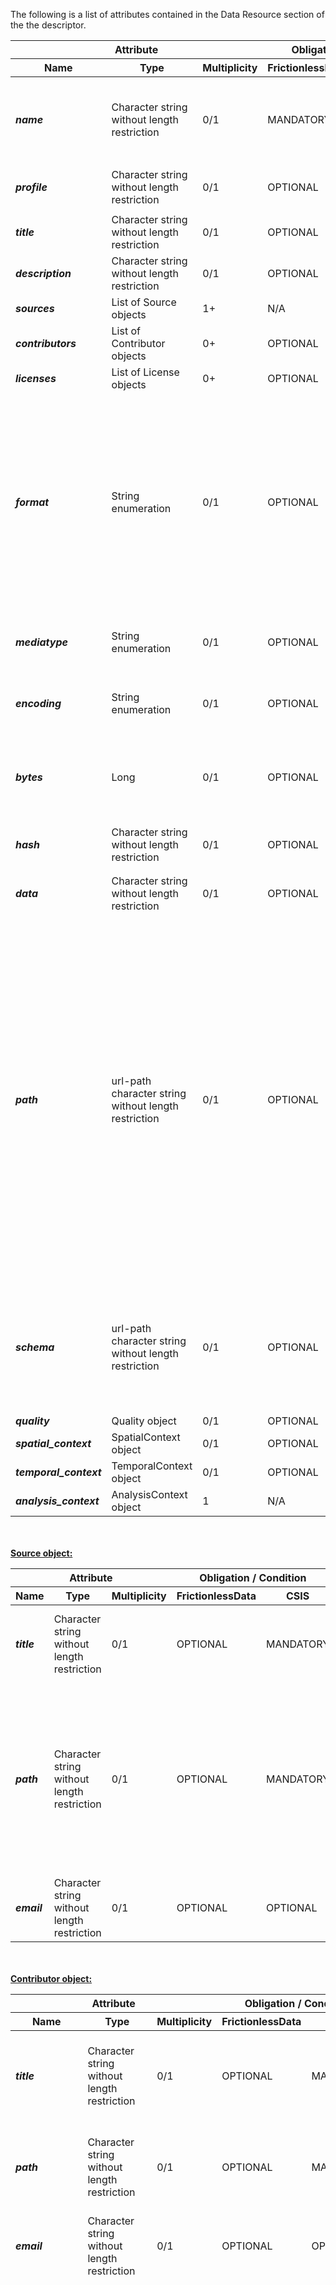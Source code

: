 The following is a list of attributes contained in the Data Resource section of the the descriptor.

<table>
<thead>
<tr>
<th colspan="3">Attribute</th>
<th colspan="2">Obligation / Condition</th>
<th rowspan="2">Description</th>
</tr>
<tr>
<th>Name</th>
<th>Type</th>
<th>Multiplicity</th>
<th>FrictionlessData</th>
<th>CSIS</th>
</tr>
</thead>
<tbody>
<tr>
<td><i><b>name</b></i></td>
<td>Character string without length restriction</td>
<td>0/1</td>
<td>MANDATORY</td>
<td>MANDATORY</td>
<td>A resource MUST contain a name property. The name is a simple name or identifier to be used for this resource.
 
If present, the name MUST be unique amongst all resources in this data package.
It MUST consist only of lowercase alphanumeric characters plus ""."", ""-"" and ""_"".
It would be usual for the name to correspond to the file name (minus the extension) of the data file the resource describes.
The name SHOULD be invariant, meaning that it SHOULD NOT change when a data package is updated, unless the new package version should be considered a distinct package, e.g. due to significant changes in structure or interpretation. Version distinction SHOULD be left to the version property. As a corollary, the name also SHOULD NOT include an indication of time range covered.</td>
</tr>
<tr>
<td><i><b>profile</b></i></td>
<td>Character string without length restriction</td>
<td>0/1</td>
<td>OPTIONAL</td>
<td>MANDATORY</td>
<td>A string identifying the profile of this resource descriptor as per the profiles specification (see the profile property in "General" tab).

For CSIS: http://data.myclimateservice.eu/schemas/clarity-data-resource-json-schema.json
</td>
</tr>
<tr>
<td><i><b>title</b></i></td>
<td>Character string without length restriction</td>
<td>0/1</td>
<td>OPTIONAL</td>
<td>MANDATORY</td>
<td>A string providing a title or one sentence description for this resource</td>
</tr>	
<tr>
<td><i><b>description</b></i></td>
<td>Character string without length restriction</td>
<td>0/1</td>
<td>OPTIONAL</td>
<td>MANDATORY</td>
<td>A description of the resource package (see the description property in "General" tab).</td>
</tr>
<tr>
<td><i><b>sources</b></i></td>
<td>List of Source objects</td>
<td>1+</td>
<td>N/A</td>
<td>MANDATORY</td>
<td>The raw sources that were used for producing this resource (see sources property in "General" tab).
</td>
</tr>
<tr>
<td><i><b>contributors</b></i></td>
<td>List of Contributor objects</td>
<td>0+</td>
<td>OPTIONAL</td>
<td>MANDATORY</td>
<td>The people or organizations who contributed to produce this resource (see contributors property in "General" tab).
</td>
</tr>
<tr>
<td><i><b>licenses</b></i></td>
<td>List of License objects</td>
<td>0+</td>
<td>OPTIONAL</td>
<td>MANDATORY</td>
<td>The license(s) under which the resource is provided (see licenses property in "General" tab). If not specified the resource inherits from the data package.</td>
</tr>
<tr>
<td><i><b>format</b></i></td>
<td>String enumeration</td>
<td>0/1</td>
<td>OPTIONAL</td>
<td>MANDATORY</td>
<td>The value of this property would be expected to be the standard file extension for this type of resource.

Currently, CLARITY Data Package only supports the following resource formats:
 * Tabular data:
    - Comma Separated Values (.csv)
 * Vector based:
    - GeoJson (.geojson)
    - ESRI Shapefiles (.shp)
    - OGC GeoPackage (.gpkg). 
 * Raster based:
    - Geotiff (.tif, .tiff)
 
Note: the use of GeoPackages allows to overcome the limitations of ESRI Shapefiles (Check the list of limitations at http://switchfromshapefile.org/ and https://www.gis-blog.com/geopackage-vs-shapefile) and therefore, its use in Data Packages should be preferrable. Nevertheless, when using GeoPackages as resources within the Data Packages, in order to comply with the Data Package specification, take into account that a resource of this type can only have ONE dataset within the GeoPackage (although its specification allows having one or more different datasets).</td>
</tr>
<tr>
<td><i><b>mediatype</b></i></td>
<td>String enumeration</td>
<td>0/1</td>
<td>OPTIONAL</td>
<td>OPTIONAL</td>
<td>The mediatype/mimetype of the resource e.g. ""text/csv"". Mediatypes are maintained by the Internet Assigned Numbers Authority (IANA) in a media type registry (https://www.iana.org/assignments/media-types/media-types.xhtml). 

Note: it is possible that some particular GIS formats are not listed in the media type registry.
</td>
</tr>
<tr>
<td><i><b>encoding</b></i></td>
<td>String enumeration</td>
<td>0/1</td>
<td>OPTIONAL</td>
<td>OPTIONAL</td>
<td>Specify the character encoding of the resource's data file. The values should be one of the ""Preferred MIME Names"" for a character encoding registered with IANA (https://www.iana.org/assignments/character-sets/character-sets.xhtml). If no value for this key is specified then the default is UTF-8.

Note: what happens if the resource is a raster?
</td>
</tr>
<tr>
<td><i><b>bytes</b></i></td>
<td>Long</td>
<td>0/1</td>
<td>OPTIONAL</td>
<td>OPTIONAL</td>
<td>Size of the file in bytes. 

Note: This parameter is hepful for determining how to process the Data Package, thus for instance, if we know in advance that several of the resources are large, we can determine that it is better to process the contents in a batch process and later on inform the user when the results are ready.
In this sense, the parameter is considered MANDATORY if the resource is included within the Data Package (the path parameter points to a local file within the Data Package), whereas it is considered OPTIONAL if the path parameter points to a remote location (e.g., HTTP request to a WFS service or ftp location). This is so because the size of the resource is unknown until it is requested to the server hosting it."
</td>
</tr>
<tr>
<td><i><b>hash</b></i></td>
<td>Character string without length restriction</td>
<td>0/1</td>
<td>OPTIONAL</td>
<td>OPTIONAL</td>
<td>the MD5 hash for this resource. Other algorithms can be indicated by prefixing the hash's value with the algorithm name in lower-case.

For example: "hash": "sha1:8843d7f92416211de9ebb963ff4ce28125932878"</td>
</tr>
<tr>
<td><i><b>data</b></i></td>
<td>Character string without length restriction</td>
<td>0/1</td>
<td>OPTIONAL</td>
<td>N/A</td>
<td>Resource data rather than being stored in external files can be shipped 'inline' on a Resource using the data property.

Note: this property is not supported in CSIS Data Package Resources.</td>
</tr>
<tr>
<td><i><b>path</b></i></td>
<td>url-path character string without length restriction</td>
<td>0/1</td>
<td>OPTIONAL</td>
<td>MANDATORY</td>
<td>"Location property for data in files located online or locally on disk (within the Data Package itself).
 
The path property MUST be a string -- or an array of strings (see "Data in Multiple Files"). Each string MUST be a "url-or-path" string, defined as the following:
 * URLs MUST be fully qualified. MUST be using either http or https scheme. (Absence of a scheme indicates MUST be a POSIX path)
 * POSIX paths (unix-style with / as separator) are supported for referencing local files, with the security restraint that they MUST be relative siblings or children of the descriptor. Absolute paths (/) and relative parent paths (../) MUST NOT be used, and implementations SHOULD NOT support these path types.
 
Examples:
 * fully qualified url
   - "path": "http://ex.datapackages.org/big-csv/my-big.csv"
   - "path": "http://demo.geo-solutions.it/geoserver/tiger/ows?service=WFS&version=1.1.0&request=GetFeature&typeName=tiger:tiger_roads&srsName=EPSG:3857&bbox=40.7,-74,40.8,-73,urn:ogc:def:crs:EPSG:4326&maxFeatures=1"

 * relative path (note: this will work both as a relative path on disk and on online)
   - "path": "data/my-csv.csv"
 
 
SECURITY: / (absolute path) and ../ (relative parent path) are forbidden to avoid security vulnerabilities when implementing data package software. These limitations on resource path ensure that resource paths only point to files within the data package directory and its subdirectories. This prevents data package software being exploited by a malicious user to gain unintended access to sensitive information.
 
Data in Multiple Files: Usually, a resource will have only a single file associated to it. However, sometimes it may be convenient to have a single resource whose data is split across multiple files -- perhaps the data is large and having it in one file would be inconvenient.
To support this use case the path property MAY be an array of strings rather than a single string: "path": [ "myfile1.csv", "myfile2.csv" ]
It is NOT permitted to mix fully qualified URLs and relative paths in a path array: strings MUST either all be relative paths or all URLs.
 
Best Practice (proposal): dataset resources MUST be located in a "data" folder in the root of the in a Data Package (where the json descriptor is also located) in order to have a better organization of the contents. Within the data folder, datasets MAY be further organized creating additional subfolders if necessary.</td>
</tr>
<tr>
<td><i><b>schema</b></i></td>
<td>url-path character string without length restriction</td>
<td>0/1</td>
<td>OPTIONAL</td>
<td>MANDATORY</td>
<td>In CLARITY Data Packages, a Data Resource MUST always have a schema property to describe the schema of the resource data.

Note: even for raster-based resources, having the schema is necessary, as it can describe useful information like what is/are the paremeter(s) measured as well as its/their measurement unit(s), which may be necessary for the application in charge of process the resource afterwards.
 
The value for the schema property on a resource MUST be an object representing the schema OR a string that identifies the location of the schema.
If a string it must be a url-or-path as defined above, that is a fully qualified http URL or a relative POSIX path. The file at the location specified by this url-or-path string MUST be a JSON document containing the schema.
 
The next section provide a complete schema description with the parameters for each of the typical resources included in a CLARITY Data Package.</td>
</tr>
<tr>
<td><i><b>quality</b></i></td>
<td>Quality object</td>
<td>0/1</td>
<td>OPTIONAL</td>
<td>OPTIONAL</td>
<td>Check with LUIS
possible parameters:
* uncertainty
* fiability</td>
</tr>
<tr>
<td><i><b>spatial_context</b></i></td>
<td>SpatialContext object</td>
<td>0/1</td>
<td>OPTIONAL</td>
<td>OPTIONAL(*)</td>
<td>MANDATORY if the resource is a spatial dataset. Otherwise, this property is empty.</td>
</tr>
<tr>
<td><i><b>temporal_context</b></i></td>
<td>TemporalContext object</td>
<td>0/1</td>
<td>OPTIONAL</td>
<td>OPTIONAL(*)</td>
<td>MANDATORY if the resource is has a temporal component. Otherwise, this property is empty.</td>
</tr>
<tr>
<td><i><b>analysis_context</b></i></td>
<td>AnalysisContext object</td>
<td>1</td>
<td>N/A</td>
<td>MANDATORY</td>
<td>This property describes contextual information needed by the CSIS in order to understand how to process this specific resource (e.g., in which step of the CSIS workflow it must be used, to which hazard the resource is related to, etc. </td>
</tr>
</tbody>
</table>

<br/>
<br/>
<u><b>Source object:</b></u>
<table>
<thead>
<tr>
<th colspan="3">Attribute</th>
<th colspan="2">Obligation / Condition</th>
<th rowspan="2">Description</th>
</tr>
<tr>
<th>Name</th>
<th>Type</th>
<th>Multiplicity</th>
<th>FrictionlessData</th>
<th>CSIS</th>
</tr>
</thead>
<tbody>
<tr>
<td><i><b>title</b></i></td>
<td>Character string without length restriction</td>
<td>0/1</td>
<td>OPTIONAL</td>
<td>MANDATORY</td>
<td>title of the source (e.g. document or organization name)</td>
</tr>
<tr>
<td><i><b>path</b></i></td>
<td>Character string without length restriction</td>
<td>0/1</td>
<td>OPTIONAL</td>
<td>MANDATORY</td>
<td>A url-or-path string, that is a fully qualified HTTP address, or a relative POSIX path (see the url-or-path definition in Data Resource for details).</td>
</tr>
<tr>
<td><i><b>email</b></i></td>
<td>Character string without length restriction</td>
<td>0/1</td>
<td>OPTIONAL</td>
<td>OPTIONAL</td>
<td>An email address </td>
</tr>
</tbody>
</table>

<br/>
<br/>
<u><b>Contributor object:</b></u>
<table>
<thead>
<tr>
<th colspan="3">Attribute</th>
<th colspan="2">Obligation / Condition</th>
<th rowspan="2">Description</th>
</tr>
<tr>
<th>Name</th>
<th>Type</th>
<th>Multiplicity</th>
<th>FrictionlessData</th>
<th>CSIS</th>
</tr>
</thead>
<tbody>
<tr>
<td><i><b>title</b></i></td>
<td>Character string without length restriction</td>
<td>0/1</td>
<td>OPTIONAL</td>
<td>MANDATORY</td>
<td>name/title of the contributor (name for person, name/title of organization)</td>
</tr>
<tr>
<td><i><b>path</b></i></td>
<td>Character string without length restriction</td>
<td>0/1</td>
<td>OPTIONAL</td>
<td>MANDATORY</td>
<td>A fully qualified http URL pointing to a relevant location online for the contributor.</td>
</tr>
<tr>
<td><i><b>email</b></i></td>
<td>Character string without length restriction</td>
<td>0/1</td>
<td>OPTIONAL</td>
<td>OPTIONAL</td>
<td>An email address</td>
</tr>
<tr>
<td><i><b>role</b></i></td>
<td>String enumeration</td>
<td>0/1</td>
<td>OPTIONAL</td>
<td>MANDATORY</td>
<td>A string describing the role of the contributor. It MUST be one of: author, publisher, maintainer, wrangler, and contributor. Defaults to contributor.

Note on semantics: use of the "author" property does not imply that that person was the original creator of the data in the data package - merely that they created and/or maintain the data package. It is common for data packages to "package" up data from elsewhere. The original origin of the data can be indicated with the sources property - see above.</td>
</tr>
<tr>
<td><i><b>organization</b></i></td>
<td>Character string without length restriction</td>
<td>0/1</td>
<td>OPTIONAL</td>
<td>OPTIONAL</td>
<td>A string describing the organization this contributor is affiliated to.</td>
</tr>
</tbody>
</table>

<br/>
<br/>
<u><b>License object:</b></u>
<table>
<thead>
<tr>
<th colspan="3">Attribute</th>
<th colspan="2">Obligation / Condition</th>
<th rowspan="2">Description</th>
</tr>
<tr>
<th>Name</th>
<th>Type</th>
<th>Multiplicity</th>
<th>FrictionlessData</th>
<th>CSIS</th>
</tr>
</thead>
<tbody>
<tr>
<td><i><b>name</b></i></td>
<td>String enumeration</td>
<td>0/1</td>
<td>OPTIONAL</td>
<td>MANDATORY</td>
<td>The name MUST be an Open Definition license ID (see https://licenses.opendefinition.org/)</td>
</tr>
<tr>
<td><i><b>path</b></i></td>
<td>Character string without length restriction</td>
<td>0/1</td>
<td>OPTIONAL</td>
<td>MANDATORY</td>
<td>A url-or-path string, that is a fully qualified HTTP address, or a relative POSIX path (see the url-or-path definition in Data Resource for details).</td>
</tr>
<tr>
<td><i><b>title</b></i></td>
<td>Character string without length restriction</td>
<td>0/1</td>
<td>OPTIONAL</td>
<td>OPTIONAL</td>
<td>A human-readable title</td>
</tr>
</tbody>
</table>
